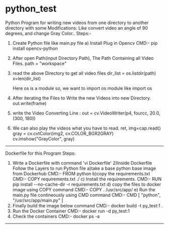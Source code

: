 # python_test
Python Program for writing new videos from one directory to another directory with some Modifications: 
Like convert video an angle of 90 degrees, and change Gray Color..
Steps:-
1) Create Python file like main.py file
    a) Install Plug in Opencv
    CMD:- pip install opencv-python


2) After open Path(input Directory Path), The Path Containing all Video Files.
    path = "workspace"


3) read the above Directory to get all video files
        dir_list = os.listdir(path)
        x=len(dir_list)

   Here os is a module so, we want to import os module like
        import os

4) After iterating the Files to Write the new Videos into new Directory.
        out.write(frame)

5) write the Video Converting Line : 
       out = cv.VideoWriter(p4, fourcc, 20.0, (300,  180))


6) We can also play the videos what you have to read.
    ret, img=cap.read()
    gray = cv.cvtColor(img2, cv.COLOR_BGR2GRAY)
    cv.imshow("GrayColor", gray)
-------------------------------------------------------------------------------------------------
Dockerfile for this Program
Steps:
1) Write a Dockerfile with command 'vi Dockerfile'
2)Inside Dockerfile Follow the Layers to run Python file
    a)take a base python base image from Dockerhub
        CMD:- FROM python
    b)copy the requirements.txt 
        CMD:- COPY requirements.txt ./
    c) Install the requirements.
        CMD:- RUN pip install --no-cache-dir -r requirements.txt
    d) copy the files to docker image using COPY command
        CMD:- COPY . /usr/src/app/
    e) Run the main.py file contineously using CMD command
        CMD:- CMD [ "python", "/usr/src/app/main.py" ]
3) Finally build the image below command
        CMD:- docker build -t py_test:1 .
4) Run the Docker Container
        CMD:- docker run -d py_test:1
5) Check the containers 
        CMD:- docker ps -a
-----------------------------------------------------------------------------------------------------



